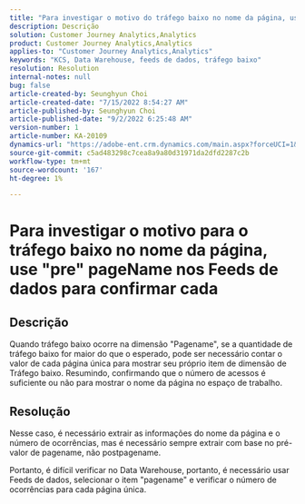 ```yaml
---
title: "Para investigar o motivo do tráfego baixo no nome da página, use \"pre\" pagename nos feeds de dados para confirmar cada item exclusivo"
description: Descrição
solution: Customer Journey Analytics,Analytics
product: Customer Journey Analytics,Analytics
applies-to: "Customer Journey Analytics,Analytics"
keywords: "KCS, Data Warehouse, feeds de dados, tráfego baixo"
resolution: Resolution
internal-notes: null
bug: false
article-created-by: Seunghyun Choi
article-created-date: "7/15/2022 8:54:27 AM"
article-published-by: Seunghyun Choi
article-published-date: "9/2/2022 6:25:48 AM"
version-number: 1
article-number: KA-20109
dynamics-url: "https://adobe-ent.crm.dynamics.com/main.aspx?forceUCI=1&pagetype=entityrecord&etn=knowledgearticle&id=2fba16b6-1b04-ed11-82e4-00224809fcfe"
source-git-commit: c5ad483298c7cea8a9a80d31971da2dfd2287c2b
workflow-type: tm+mt
source-wordcount: '167'
ht-degree: 1%

---
```


# Para investigar o motivo para o tráfego baixo no nome da página, use &quot;pre&quot; pageName nos Feeds de dados para confirmar cada

## Descrição

Quando tráfego baixo ocorre na dimensão &quot;Pagename&quot;, se a quantidade de tráfego baixo for maior do que o esperado, pode ser necessário contar o valor de cada página única para mostrar seu próprio item de dimensão de Tráfego baixo. Resumindo, confirmando que o número de acessos é suficiente ou não para mostrar o nome da página no espaço de trabalho. 

## Resolução


Nesse caso, é necessário extrair as informações do nome da página e o número de ocorrências, mas é necessário sempre extrair com base no pré-valor de pagename, não postpagename.

Portanto, é difícil verificar no Data Warehouse, portanto, é necessário usar Feeds de dados, selecionar o item &quot;pagename&quot; e verificar o número de ocorrências para cada página única.
